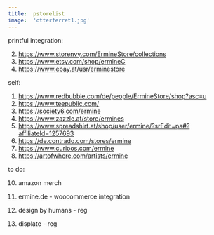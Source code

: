 ```yaml
---
title:  pstorelist
image:  'otterferret1.jpg'
---
```


printful integration:

2. https://www.storenvy.com/ErmineStore/collections
3. https://www.etsy.com/shop/ermineC
14. https://www.ebay.at/usr/erminestore

self:
1. https://www.redbubble.com/de/people/ErmineStore/shop?asc=u
4. https://www.teepublic.com/
6. https://society6.com/ermine
5. https://www.zazzle.at/store/ermines
7. https://www.spreadshirt.at/shop/user/ermine/?srEdit=pa#?affiliateId=1257693
8. https://de.contrado.com/stores/ermine
9. https://www.curioos.com/ermine
15. https://artofwhere.com/artists/ermine

to do:

10. amazon merch
11. ermine.de - woocommerce integration

12. design by humans - reg
13. displate - reg